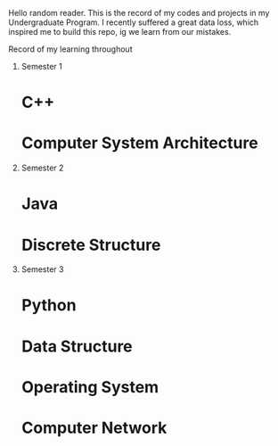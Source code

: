 Hello random reader.
This is the record of my codes and projects in my Undergraduate Program.
I recently suffered a great data loss, which inspired me to build this repo, ig we learn from our mistakes.

Record of my learning throughout
1. Semester 1
    # C++
    # Computer System Architecture
2. Semester 2
    # Java
    # Discrete Structure
3. Semester 3
    # Python
    # Data Structure
    # Operating System
    # Computer Network